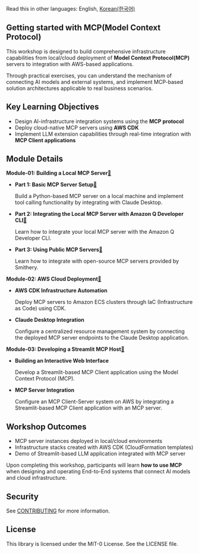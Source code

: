 Read this in other languages: English, [Korean(한국어)](./README.ko.md)

## Getting started with MCP(Model Context Protocol)

This workshop is designed to build comprehensive infrastructure capabilities from local/cloud deployment of **Model Context Protocol(MCP)** servers to integration with AWS-based applications.

Through practical exercises, you can understand the mechanism of connecting AI models and external systems, and implement MCP-based solution architectures applicable to real business scenarios.

## Key Learning Objectives
- Design AI-infrastructure integration systems using the **MCP protocol**
- Deploy cloud-native MCP servers using **AWS CDK**
- Implement LLM extension capabilities through real-time integration with **MCP Client applications**

## Module Details

**Module-01: Building a Local MCP Server**[:link:](./module-01/)
- **Part 1: Basic MCP Server Setup**[:link:](./module-01/part-01/)

  Build a Python-based MCP server on a local machine and implement tool calling functionality by integrating with Claude Desktop.

- **Part 2: Integrating the Local MCP Server with Amazon Q Developer CLI**[:link:](./module-01/part-02/)

  Learn how to integrate your local MCP server with the Amazon Q Developer CLI.

- **Part 3: Using Public MCP Servers**[:link:](./module-01/part-03/)

  Learn how to integrate with open-source MCP servers provided by Smithery.

**Module-02: AWS Cloud Deployment**[:link:](./module-02/)
- **AWS CDK Infrastructure Automation**

  Deploy MCP servers to Amazon ECS clusters through IaC (Infrastructure as Code) using CDK.

- **Claude Desktop Integration**

  Configure a centralized resource management system by connecting the deployed MCP server endpoints to the Claude Desktop application.

**Module-03: Developing a Streamlit MCP Host**[:link:](./module-03/)
- **Building an Interactive Web Interface**

  Develop a Streamlit-based MCP Client application using the Model Context Protocol (MCP).

- **MCP Server Integration**

  Configure an MCP Client-Server system on AWS by integrating a Streamlit-based MCP Client application with an MCP server.

## Workshop Outcomes
- MCP server instances deployed in local/cloud environments
- Infrastructure stacks created with AWS CDK (CloudFormation templates)
- Demo of Streamlit-based LLM application integrated with MCP server

Upon completing this workshop, participants will learn **how to use MCP** when designing and operating End-to-End systems that connect AI models and cloud infrastructure.

## Security

See [CONTRIBUTING](CONTRIBUTING.md#security-issue-notifications) for more information.

## License

This library is licensed under the MIT-0 License. See the LICENSE file.
